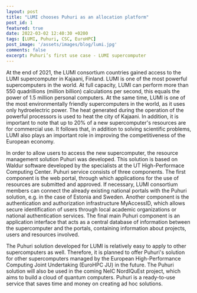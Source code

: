 ```yaml
---
layout: post
title: "LUMI chooses Puhuri as an allocation platform"
post_id: 1
featured: true
date: 2022-03-02 12:40:30 +0200
tags: [LUMI, Puhuri, CSC, EuroHPC]
post_image: '/assets/images/blog/lumi.jpg'
comments: false
excerpt: Puhuri’s first use case - LUMI supercomputer
---
```


<p>At the end of 2021, the LUMI consortium countries gained access to the LUMI supercomputer in Kajaani, Finland. LUMI is one of the most powerful supercomputers in the world. At full capacity, LUMI can perform more than 550 quadrillions (million billion) calculations per second, this equals the power of 1.5 million personal computers. At the same time, LUMI is one of the most environmentally friendly supercomputers in the world, as it uses only hydroelectric power. The heat generated during the operation of the powerful processors is used to heat the city of Kajaani. In addition, it is important to note that up to 20% of a new supercomputer's resources are for commercial use. It follows that, in addition to solving scientific problems, LUMI also plays an important role in improving the competitiveness of the European economy.</p>

<p>In order to allow users to access the new supercomputer, the resource management solution Puhuri was developed. This solution is based on Waldur software developed by the specialists at the UT High-Performace Computing Center. Puhuri service consists of three components. The first component is the web portal, through which applications for the use of resources are submitted and approved. If necessary, LUMI consortium members can connect the already existing national portals with the Puhuri solution, e.g. in the case of Estonia and Sweden. Another component is the authentication and authorization infrastructure MyAccessID, which allows secure identification of users through local academic organizations or national authentication services. The final main Puhuri component is an application interface that acts as a central database of information between the supercomputer and the portals, containing information about projects, users and resources involved.</p>

<p>The Puhuri solution developed for LUMI is relatively easy to apply to other supercomputers as well. Therefore, it is planned to offer Puhuri's solution for other supercomputers managed by the European High-Performance Computing Joint Undertaking (EuroHPC JU) in the future. The Puhuri solution will also be used in the coming NeIC NordIQuEst project, which aims to build a cloud of quantum computers. Puhuri is a ready-to-use service that saves time and money on creating ad hoc solutions.</p>
